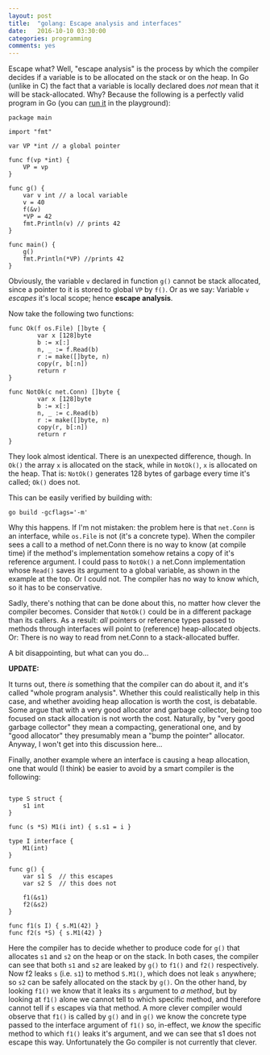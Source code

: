 ```yaml
---
layout: post
title:  "golang: Escape analysis and interfaces"
date:   2016-10-10 03:30:00
categories: programming
comments: yes
---
```


Escape what? Well, "escape analysis" is the process by which the
compiler decides if a variable is to be allocated on the stack or on
the heap. In Go (unlike in C) the fact that a variable is locally
declared does *not* mean that it will be stack-allocated. Why? Because
the following is a perfectly valid program in Go (you can
[run it](https://play.golang.org/p/Zt2L1LdsPU) in the playground):

    package main
    
    import "fmt"
    
    var VP *int // a global pointer
    
    func f(vp *int) {
        VP = vp
    }
    
    func g() {
        var v int // a local variable
        v = 40
        f(&v)
        *VP = 42
        fmt.Println(v) // prints 42
    }
    
    func main() {
        g()
        fmt.Println(*VP) //prints 42
    }

Obviously, the variable `v` declared in function `g()` cannot be stack
allocated, since a pointer to it is stored to global `VP` by `f()`. Or
as we say: Variable `v` *escapes* it's local scope; hence **escape
analysis**.

​Now take the following two functions:

    func Ok(f os.File) []byte {
            var x [128]byte
            b := x[:]
            n, _ := f.Read(b)
            r := make([]byte, n)
            copy(r, b[:n])
            return r
    }
    
    func NotOk(c net.Conn) []byte {
            var x [128]byte
            b := x[:]
            n, _ := c.Read(b)
            r := make([]byte, n)
            copy(r, b[:n])
            return r
    }

They look almost identical. There is an unexpected difference,
though. In `Ok()` the array `x` is allocated on the stack, while in
`NotOk()`, `x` is allocated on the heap. That is: `NotOk()` generates
128 bytes of garbage every time it's called; `Ok()` does not.

This can be easily verified by building with:

    go build -gcflags='-m'

Why this happens. If I'm not mistaken: the problem here is that
`net.Conn` is an interface, while `os.File` is not (it's a concrete
type). When the compiler sees a call to a method of net.Conn there is
no way to know (at compile time) if the method's implementation
somehow retains a copy of it's reference argument. I could pass to
`NotOk()` a net.Conn implementation whose `Read()` saves its argument
to a global variable, as shown in the example at the top. Or I could
not. The compiler has no way to know which, so it has to be
conservative.

Sadly, there's nothing that can be done about this, no matter how
clever the compiler becomes. Consider that `NotOk()` could be in a
different package than its callers. As a result: *all* pointers or
reference types passed to methods through interfaces will point to
(reference) heap-allocated objects. Or: There is no way to read from
net.Conn to a stack-allocated buffer.

A bit disappointing, but what can you do...

**UPDATE:**

It turns out, there *is* something that the compiler can do about it,
and it's called "whole program analysis". Whether this could
realistically help in this case, and whether avoiding heap allocation
is worth the cost, is debatable. Some argue that with a very good
allocator and garbage collector, being too focused on stack allocation
is not worth the cost. Naturally, by "very good garbage collector"
they mean a compacting, generational one, and by "good allocator" they
presumably mean a "bump the pointer" allocator. Anyway, I won't get
into this discussion here...

Finally, another example where an interface is causing a heap
allocation, one that would (I think) be easier to avoid by a smart
compiler is the following:

~~~~

type S struct {
    s1 int
}

func (s *S) M1(i int) { s.s1 = i }

type I interface {
    M1(int)
}

func g() {
    var s1 S  // this escapes
    var s2 S  // this does not
        
    f1(&s1)
    f2(&s2)
}

func f1(s I) { s.M1(42) }
func f2(s *S) { s.M1(42) }

~~~~
        
Here the compiler has to decide whether to produce code for `g()` that
allocates `s1` and `s2` on the heap or on the stack. In both cases,
the compiler can see that both `s1` and `s2` are leaked by `g()` to
`f1()` and `f2()` respectively. Now f2 leaks `s` (i.e. `s1`) to method
`S.M1()`, which does not leak `s` anywhere; so `s2` can be safely
allocated on the stack by `g()`. On the other hand, by looking `f1()`
we know that it leaks its `s` argument to *a method*, but by looking
at `f1()` alone we cannot tell to which specific method, and therefore
cannot tell if `s` escapes via that method. A more clever compiler
would observe that `f1()` is called by `g()` and in `g()` we know the
concrete type passed to the interface argument of `f1()` so,
in-effect, we *know* the specific method to which `f1()` leaks it's
argument, and we can see that s1 does not escape this
way. Unfortunately the Go compiler is not currently that clever.

